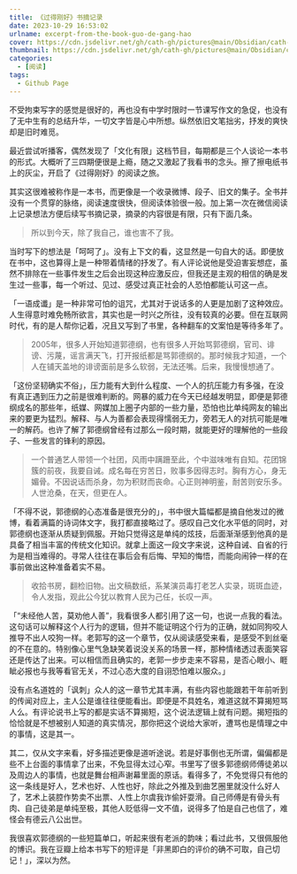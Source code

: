 ```yaml
---
title: 《过得刚好》书摘记录
date: 2023-10-29 16:53:02
urlname: excerpt-from-the-book-guo-de-gang-hao
cover: https://cdn.jsdelivr.net/gh/cath-gh/pictures@main/Obsidian/cath-gh.github.io/%E3%80%8A%E4%BA%BA%E7%89%A9%E3%80%8B%E7%8B%AC%E5%AE%B6%E5%AF%B9%E8%AF%9D%E9%83%AD%E5%BE%B7%E7%BA%B2.webp
thumbnail: https://cdn.jsdelivr.net/gh/cath-gh/pictures@main/Obsidian/cath-gh.github.io/%E3%80%8A%E4%BA%BA%E7%89%A9%E3%80%8B%E7%8B%AC%E5%AE%B6%E5%AF%B9%E8%AF%9D%E9%83%AD%E5%BE%B7%E7%BA%B2.webp
categories:
  - [阅读]
tags:
  - Github Page
---
```

不受拘束写字的感觉是很好的，再也没有中学时限时一节课写作文的急促，也没有了无中生有的总结升华，一切文字皆是心中所想。纵然依旧文笔拙劣，抒发的爽快却是旧时难觅。

最近尝试听播客，偶然发现了「文化有限」这档节目，每期都是三个人谈论一本书的形式。大概听了三四期便很是上瘾，随之又激起了我看书的念头。擦了擦电纸书上的灰尘，开启了《过得刚好》的阅读之旅。

<!--more-->

其实这很难被称作是一本书，而更像是一个收录微博、段子、旧文的集子。全书并没有一个贯穿的脉络，阅读速度很快，但阅读体验很一般。加上第一次在微信阅读上记录想法方便后续写书摘记录，摘录的内容很是有限，只有下面几条。

> 所以到今天，除了我自己，谁也害不了我。

当时写下的想法是「呵呵了」。没有上下文的看，这显然是一句自大的话。即便放在书中，这也算得上是一种带着情绪的抒发了。有人评论说他是受迫害妄想症，虽然不排除在一些事件发生之后会出现这种应激反应，但我还是主观的相信的确是发生过一些事，每一个听过、见过、感受过真正社会的人恐怕都能认可这一点。

「一语成谶」是一种非常可怕的诅咒，尤其对于说话多的人更是加剧了这种效应。人生得意时难免畅所欲言，其实也是一时兴之所往，没有较真的必要。但在互联网时代，有的是人帮你记着，况且又写到了书里，各种翻车的文案怕是等待多年了。

> 2005年，很多人开始知道郭德纲，也有很多人开始骂郭德纲，官司、诽谤、污蔑，谣言满天飞，打开报纸都是骂郭德纲的。那时候我才知道，一个人在铺天盖地的诽谤面前是多么软弱，无法还嘴。后来，我慢慢想通了。

「这份坚韧确实不俗」，压力能有大到什么程度、一个人的抗压能力有多强，在没有真正遇到压力之前是很难判断的。网暴的威力在今天已经越发明显，即便是郭德纲成名的那些年，纸媒、网媒加上圈子内部的一些力量，恐怕也比单纯网友的输出来的要更为猛烈。解释、与人为善都会表现得懦弱无力，旁若无人的对抗可能是唯一的解药。也许了解了郭德纲曾经有过那么一段时期，就能更好的理解他的一些段子、一些发言的锋利的原因。

> 一个普通艺人带领一个社团，风雨中蹒跚至此，个中滋味唯有自知。花团锦簇的前夜，我要自诫。成名每在穷苦日，败事多因得志时。胸有方心，身无媚骨。不因说话而杀身，勿为积财而丧命。心正则神明鉴，耐苦则安乐多。人世沧桑，在天，但更在人。

「不得不说，郭德纲的心态准备是很充分的」，书中很大篇幅都是摘自他发过的微博，看着满篇的诗词体文字，我打都直接略过了。感叹自己文化水平低的同时，对郭德纲也逐渐从质疑到佩服。开始只觉得这是单纯的炫技，后面渐渐感到他真的是具备了相当丰富的传统文化知识。就拿上面这一段文字来说，这种自诫、自省的行为是相当难得的。寻常人往往在事后会有后悔、早知的悔悟，而能向闹钟一样的在事前做出这种准备着实不易。


> 收拾书房，翻检旧物。出文稿数纸，系某演员毒打老艺人实录，斑斑血迹，令人发指，观此公今犹以教育人民为己任，长叹一声。

「“未经他人苦，莫劝他人善”，我看很多人都引用了这一句，也说一点我的看法。这句话可以解释这个人行为的逻辑，但并不能证明这个行为的正确，就如同狗咬人推导不出人咬狗一样。老郭写的这一个章节，仅从阅读感受来看，是感受不到丝毫的不在意的。特别像心里气急缺笑着说没关系的场景一样，那种情绪透过表面笑容还是传达了出来。可以相信而且确实的，老郭一步步走来不容易，是否心眼小、睚眦必报也与我等看官无关，不过心态大度的自诩恐怕难以服众。」

没有点名道姓的「讽刺」众人的这一章节尤其丰满，有些内容也能跟若干年前听到的传闻对应上，主人公是谁往往便能看出。即便是不具姓名，难道这就不算揭短骂人么。有评论说书上写的都是实话不算揭短，这个说法逻辑上就有问题。揭短指的恰恰就是不想被别人知道的真实情况，那你把这个说给大家听，遭骂也是情理之中的事情，这是其一。

其二，仅从文字来看，好多描述更像是道听途说。若是好事倒也无所谓，偏偏都是些不上台面的事情拿了出来，不免显得太过心窄。书里写了很多郭德纲师傅徒弟以及周边人的事情，也就是舞台相声谢幕里面的原话。看得多了，不免觉得只有他的这一条线是好人，艺术也好、人性也好，除此之外推及到曲艺圈里就没什么好人了，艺术上装腔作势卖不出票、人性上尔虞我诈偷奸耍滑。自己师傅是有骨头有肉、自己徒弟是单纯至极，其他人贬低得一文不值，说得多了怕是自己也信了，难怪会有德云八公出世。

我很喜欢郭德纲的一些短篇单口，听起来很有老派的韵味；看过此书，又很佩服他的博识。我在豆瓣上给本书写下的短评是「非黑即白的评价的确不可取，自己切记！」，深以为然。





